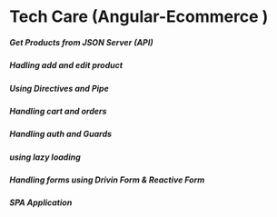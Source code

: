 # Tech Care (Angular-Ecommerce ) 
##### Get Products from JSON Server (API)
##### Hadling add and edit product 
##### Using Directives and Pipe
##### Handling cart and orders
##### Handling auth and Guards
##### using lazy loading
##### Handling forms using Drivin Form & Reactive Form
##### SPA Application
